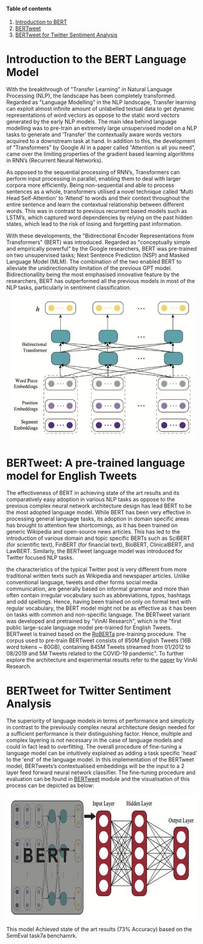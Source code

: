 

#### Table of contents
1. [Introduction to BERT](#introduction)
2. [BERTweet](#Bertweet)
4. [BERTweet for Twitter Sentiment Analysis](#twitter)


# <a name="introduction"></a> Introduction to the BERT Language Model


With the breakthrough of "Transfer Learning" in Natural Language Processing (NLP), the landscape has been completely transformed. Regarded as "Language Modelling” in the NLP landscape, Transfer learning can exploit almost infinite amount of unlabelled textual data to get dynamic representations of word vectors as oppose to the static word vectors generated by the early NLP models. The main idea behind language modelling was to pre-train an extremely large unsupervised model on a NLP tasks to generate and ‘Transfer’ the contextually aware words vectors acquired to a downstream task at hand. In addition to this, the development of “Transformers” by Google AI in a paper called "Attention is all you need”, came over the limiting properties of the gradient based learning algorithms in RNN’s (Recurrent Neural Networks). 


As opposed to the sequential processing of RNN’s, Transformers can perform input processing in parallel, enabling them to deal with larger corpora more efficiently. Being non-sequential and able to process sentences as a whole, transformers utilised a novel technique called ‘Multi Head Self-Attention’ to ‘Attend’ to words and their context throughout the entire sentence and learn the contextual relationship between different words. This was in contrast to previous recurrent based models such as LSTM’s, which captured word dependencies by relying on the past hidden states, which lead to the risk of losing and forgetting past information. 

With these developments, the "Bidirectional Encoder Representations from Transformers" (BERT) was introduced. Regarded as "conceptually simple and empirically powerful" by the Google researchers, BERT was pre-trained on two unsupervised tasks; Next Sentence Prediction (NSP) and Masked Language Model (MLM). The combination of the two enabled BERT to alleviate the unidirectionality limitation of the previous GPT model. Bidirectionallity being the most emphasised innovative feature by the researchers, BERT has outperformed all the previous models in most of the NLP tasks, particularly in sentiment classification. 

<p align="center">
<img src="/Figures/Figure4.png" width="480" height="380">
</p>

# <a name="Bertweet"></a> BERTweet: A pre-trained language model for English Tweets 

The effectiveness of BERT in achieving state of the art results and its comparatively easy adoption in various NLP tasks as oppose to the previous complex neural network architecture design has lead BERT to be the most adopted language model. While BERT has been very effective in processing general language tasks, its adoption in domain specific areas has brought to attention few shortcomings, as it has been trained on generic Wikipedia and open-source news articles. This has led to the introduction of various domain and topic specific BERTs such as SciBERT (for scientific text), FinBERT (for financial text), BioBERT, ClinicalBERT, and LawBERT. Similarly, the BERTweet language model was introduced for Twitter focused NLP tasks. 

the characteristics of the typical Twitter post is very different from more traditional written texts such as Wikipedia and newspaper articles. Unlike conventional language, tweets and other forms social media communication, are generally based on informal grammar and more than often contain irregular vocabulary such as abbreviations, typos, hashtags and odd spellings. Hence, having been trained on only on formal text with regular vocabulary, the BERT model might not be as effective as it has been on tasks with common and non-specific language. The BERTweet variant was developed and pretrained by "VinAI Research", which is the "first public large-scale language model pre-trained for English Tweets. BERTweet is trained based on the [RoBERTa](https://github.com/pytorch/fairseq/blob/master/examples/roberta/README.md) pre-training procedure. The corpus used to pre-train BERTweet consists of 850M English Tweets (16B word tokens ~ 80GB), containing 845M Tweets streamed from 01/2012 to 08/2019 and 5M Tweets related to the COVID-19 pandemic". To further explore the architecture and experimental results refer to the [paper](https://aclanthology.org/2020.emnlp-demos.2/) by VinAI Research.

# <a name="twitter"></a> BERTweet for Twitter Sentiment Analysis

The superiority of language models in terms of performance and simplicity in contrast to the previously complex neural architecture design needed for a sufficient performance is their distinguishing factor. Hence, multiple and complex layering is not necessary in the case of language models and could in fact lead to overfitting. The overall procedure of fine-tuning a language model can be intuitively explained as adding a task specific 'head' to the 'end' of the language model. In this implementation of the BERTweet model, BERTweets’s contextualised embeddings will be the input to a 2 layer feed forward neural network classifier. The fine-tuning procedure and evaluation can be found in [BERTweet](https://github.com/i3ehdad/BERT-Sentiment-Classifier/blob/main/BERTweet.ipynb) module and the visualisation of this process can be depicted as below:

<p align="center">
<img src="/Figures/Figurex.png" width="600" height="330">
</p>

 This model Achieved state of the art results (73% Accuracy) based on the SemEval task7a benchamrk. 




